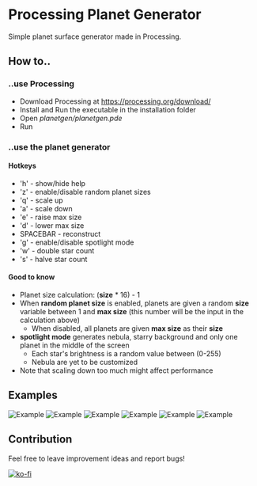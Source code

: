 # Processing Planet Generator

Simple planet surface generator made in Processing.

## How to..

### ..use Processing

* Download Processing at https://processing.org/download/
* Install and Run the executable in the installation folder
* Open *planetgen/planetgen.pde*
* Run

### ..use the planet generator

#### Hotkeys

* 'h' - show/hide help
* 'z' - enable/disable random planet sizes
* 'q' - scale up
* 'a' - scale down
* 'e' - raise max size
* 'd' - lower max size
* SPACEBAR - reconstruct
* 'g' - enable/disable spotlight mode
* 'w' - double star count
* 's' - halve star count

#### Good to know

* Planet size calculation: (**size** * 16) - 1
* When **random planet size** is enabled, planets are given a random **size** variable between 1 and **max size** (this number will be the input in the calculation above)
  * When disabled, all planets are given **max size** as their **size**
* **spotlight mode** generates nebula, starry background and only one planet in the middle of the screen
  * Each star's brightness is a random value between (0-255)
  * Nebula are yet to be customized
* Note that scaling down too much might affect performance

## Examples
![Example](https://raw.githubusercontent.com/atka66/processing-planetgen/master/img/pl7.PNG)
![Example](https://raw.githubusercontent.com/atka66/processing-planetgen/master/img/pl6.PNG)
![Example](https://raw.githubusercontent.com/atka66/processing-planetgen/master/img/pl2.PNG)
![Example](https://raw.githubusercontent.com/atka66/processing-planetgen/master/img/pl3.PNG)
![Example](https://raw.githubusercontent.com/atka66/processing-planetgen/master/img/pl4.PNG)
![Example](https://raw.githubusercontent.com/atka66/processing-planetgen/master/img/pl5.PNG)

## Contribution

Feel free to leave improvement ideas and report bugs!

[![ko-fi](https://www.ko-fi.com/img/githubbutton_sm.svg)](https://ko-fi.com/G2G31H1IJ)
